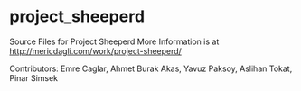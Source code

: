 # project_sheeperd
Source Files for Project Sheeperd
More Information is at http://mericdagli.com/work/project-sheeperd/

Contributors: Emre Caglar, Ahmet Burak Akas, Yavuz Paksoy, Aslihan Tokat, Pinar Simsek
